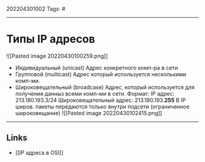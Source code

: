 202204301002
Tags: #

---

# Типы IP адресов
![[Pasted image 20220430100259.png]]

- Индивидуальный (unicast)
	Адрес конкретного комп-ра в сети
- Групповой (multicast)
	Адрес который используется несколькими комп-ми. 
- Широковещательный (broadcase)
	Адрес, который используется для получения данныз всеми комп-ми в сети.
	Формат:
	IP адрес: 213.180.193.3/24
	Широковещательный адрес: 213.180.193.**255**
	В IP широв. пакеты передаются только внутри подсети (ограниченное широковещание)
	![[Pasted image 20220430102415.png]]


---
## Links
- [[IP адреса в OSI]]